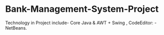 # Bank-Management-System-Project
Technology in Project include- Core Java &amp; AWT + Swing , CodeEditor: - NetBeans.
